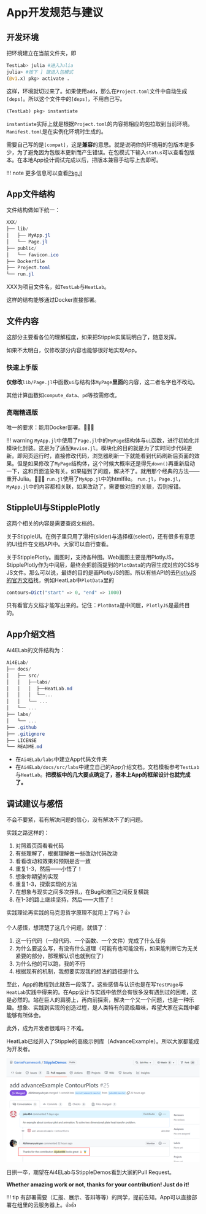# App开发规范与建议

## 开发环境

把环境建立在当前文件夹，即

```julia
TestLab> julia #进入Julia
julia> #按下 ] 键进入包模式
(@v1.x) pkg> activate .
```

这样，环境就切过来了。如果使用`add`，那么在`Project.toml`文件中自动生成`[deps]`。所以这个文件中的`[deps]`，不用自己写。

```julia
(TestLab) pkg> instantiate
```

`instantiate`实际上就是根据`Project.toml`的内容把相应的包拉取到当前环境。`Manifest.toml`是在实例化环境时生成的。

需要自己写的是`[compat]`，这是**兼容**的意思。就是说明你的环境用的包版本是多少，为了避免因为包版本更新而产生错误。在包模式下输入`status`可以查看包版本。在本地App设计调试完成以后，把版本兼容手动写上去即可。

!!! note
    更多信息可以查看[Pkg.jl](https://pkgdocs.julialang.org/v1/compatibility/)

## App文件结构

文件结构做如下统一：

```powershell
XXX/
├── lib/
│   ├── MyApp.jl
│   └── Page.jl
├── public/
│   └── favicon.ico
├── Dockerfile
├── Project.toml
└── run.jl
```

XXX为项目文件名，如`TestLab`与`HeatLab`。

这样的结构能够通过Docker直接部署。

## 文件内容

这部分主要看各位的理解程度，如果把Stipple实属玩明白了，随意发挥。

如果不太明白，仅修改部分内容也能够很好地实现App。

### 快速上手版

**仅修改**`lib/Page.jl`中函数`ui`与结构体`MyPage`**里面**的内容，这二者名字也不改动。

其他计算函数如`compute_data`、`pd`等按需修改。

### 高端精通版

唯一的要求：能用Docker部署。🤣🤣🤣

!!! warning
    `MyApp.jl`中使用了`Page.jl`中的`MyPage`结构体与`ui`函数，进行初始化并模块化封装。这是为了适配`Revise.jl`。模块化的目的就是为了实时同步代码更新。即网页运行时，直接修改代码，浏览器刷新一下就能看到代码刷新后页面的效果。但是如果修改了`MyPage`结构体，这个时候大概率还是得先`down()`再重新启动一下，这和页面渲染有关。如果碰到了问题，解决不了。就用那个经典的方法——重开Julia。🤣🤣🤣
    `run.jl`使用了`MyApp.jl`中的htmlfile。
    `run.jl`，`Page.jl`，`MyApp.jl`中的内容都相关联，如果改动了，需要做对应的关联，否则报错。

## StippleUI与StipplePlotly

这两个相关的内容是需要查阅文档的。

关于StippleUI。在例子里只用了滑杆(slider)与选择框(select)，还有很多有意思的UI组件在文档API中。大家可以自行查看。

关于StipplePlotly。画图时，支持各种图。Web画图主要是用PlotlyJS，StipplePlotly作为中间层，最终会把前面提到的`PlotData`的内容生成对应的CSS与JS文件。那么可以说，最终的目的是画PlotlyJS的图。所以有些API的去[PlotlyJS的官方文档](https://plotly.com/julia/)找，例如HeatLab中`PlotData`里的

```julia
contours=Dict("start" => 0, "end" => 1000)
```

只有看官方文档才能写出来的。记住：`PlotData`是中间层，`PlotlyJS`是最终目的。

## App介绍文档

Ai4ELab的文件结构为：

```powershell
Ai4ELab/
├── docs/
│   ├── src/
│   │   ├──labs/
│   │   │  ├──HeatLab.md
│   │   │  └──...
│   │   └── ...
│   └── ...
├── labs/
│   └── ...
├── .github
├── .gitignore
├── LICENSE
└── README.md
```

* 在`Ai4ELab/labs`中建立App代码文件夹
* 在`Ai4ELab/docs/src/labs`中建立自己的App介绍文档。文档模板参考`TestLab`与`HeatLab`。**把模板中的几大要点确定了，基本上App的框架设计也就完成了。**

## 调试建议与感悟

不会不要紧，若有解决问题的信心，没有解决不了的问题。

实践之路这样的：

1. 对照着页面看看代码
2. 有些理解了，根据理解做一些改动代码改动
3. 看看改动和效果和预期是否一致
4. 重复1-3，然后——小悟了！
5. 想象你期望的实现
6. 重复1-3，探索实现的方法
7. 在想象与现实之间多次挣扎，在Bug和撤回之间反复横跳
8. 在1-3的路上继续坚持，然后——大悟了！

实践理论再实践的马克思哲学原理不就用上了吗？👍

个人感悟，想清楚了这几个问题，就悟了：

1. 这一行代码（一段代码、一个函数、一个文件）完成了什么任务
2. 为什么要这么写，有没有什么道理（可能有也可能没有，如果能判断它为无关紧要的部分，那理解认识也就到位了）
3. 为什么他的可以跑，我的不行
4. 根据现有的机制，我想要实现我的想法的路径是什么

至此，App的教程到此就告一段落了。这些感悟与认识也是在写`TestPage`与`HeatLab`实践中得来的。在App设计与实践中依然会有很多没有遇到过的困难，这是必然的。站在巨人的肩膀上，再向前探索，解决一个又一个问题，也是一种乐趣。想象、实践到实现的创造过程，是人类特有的高级趣味，希望大家在实践中都能够有所体会。

此外，成为开发者很难吗？不难。

HeatLab已经并入了Stipple的高级示例库（AdvanceExample）。所以大家都能成为开发者。

![图 1](../assets/styleAndRules-17-59.png)  

日拱一卒，期望在Ai4ELab与StippleDemos看到大家的Pull Request。

**Whether amazing work or not, thanks for your contribution! Just do it!**

!!! tip
    有部署需要（汇报、展示、答辩等等）的同学，提前告知。App可以直接部署在组里的云服务器上。👍👍
